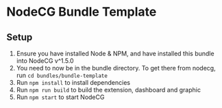<!--
 Copyright (C) 2019 Daniel Shields
 
 This program is free software: you can redistribute it and/or modify
 it under the terms of the GNU Affero General Public License as
 published by the Free Software Foundation, either version 3 of the
 License, or (at your option) any later version.
 
 This program is distributed in the hope that it will be useful,
 but WITHOUT ANY WARRANTY; without even the implied warranty of
 MERCHANTABILITY or FITNESS FOR A PARTICULAR PURPOSE.  See the
 GNU Affero General Public License for more details.
 
 You should have received a copy of the GNU Affero General Public License
 along with this program.  If not, see <http://www.gnu.org/licenses/>.
-->

# NodeCG Bundle Template

## Setup

1. Ensure you have installed Node & NPM, and have installed this bundle into NodeCG v^1.5.0
2. You need to now be in the bundle directory. To get there from nodecg, run `cd bundles/bundle-template`
3. Run `npm install` to install dependencies
4. Run `npm run build` to build the extension, dashboard and graphic
5. Run `npm start` to start NodeCG
